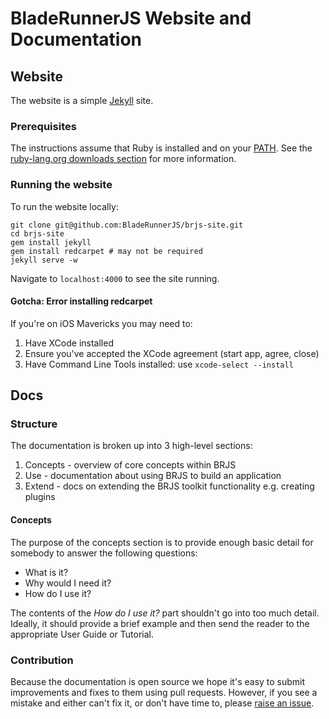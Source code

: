 # BladeRunnerJS Website and Documentation

## Website

The website is a simple [Jekyll](http://jekyllrb.com/) site.

### Prerequisites

The instructions assume that Ruby is installed and on your [PATH](http://en.wikipedia.org/wiki/PATH_\(variable\)). See the [ruby-lang.org downloads section](https://www.ruby-lang.org/en/downloads/) for more information.

### Running the website

To run the website locally:

    git clone git@github.com:BladeRunnerJS/brjs-site.git
    cd brjs-site
    gem install jekyll
    gem install redcarpet # may not be required
    jekyll serve -w
    
Navigate to `localhost:4000` to see the site running.

#### Gotcha: Error installing redcarpet

If you're on iOS Mavericks you may need to:

1. Have XCode installed
2. Ensure you've accepted the XCode agreement (start app, agree, close)
3. Have Command Line Tools installed: use `xcode-select --install`

## Docs

### Structure

The documentation is broken up into 3 high-level sections:

1. Concepts - overview of core concepts within BRJS
2. Use - documentation about using BRJS to build an application
3. Extend - docs on extending the BRJS toolkit functionality e.g. creating plugins

#### Concepts

The purpose of the concepts section is to provide enough basic detail for somebody to answer the following questions:

* What is it?
* Why would I need it?
* How do I use it?

The contents of the *How do I use it?* part shouldn't go into too much detail. Ideally, it should provide a brief example and then send the reader to the appropriate User Guide or Tutorial.

### Contribution

Because the documentation is open source we hope it's easy to submit improvements and fixes to them using pull requests. However, if you see a mistake and either can't fix it, or don't have time to, please [raise an issue](https://github.com/bladerunnerjs/brjs/issues).
